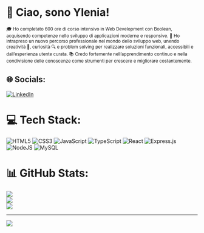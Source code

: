 # 👋 Ciao, sono Ylenia!
<sub>
🎓 Ho completato 600 ore di corso intensivo in Web Development con Boolean, acquisendo competenze nello sviluppo di applicazioni moderne e responsive.  
🚀 Ho intrapreso un nuovo percorso professionale nel mondo dello sviluppo web, unendo creatività 🎨, curiosità 🔍 e problem solving per realizzare soluzioni funzionali, accessibili e dall’esperienza utente curata.  
📚 Credo fortemente nell’apprendimento continuo e nella condivisione delle conoscenze come strumenti per crescere e migliorare costantemente.
</sub>

## 🌐 Socials:
[![LinkedIn](https://img.shields.io/badge/LinkedIn-%230077B5.svg?logo=linkedin&logoColor=white)](https://linkedin.com/in/www.linkedin.com/in/ylenia-mighela-8440221b9) 

# 💻 Tech Stack:
![HTML5](https://img.shields.io/badge/html5-%23E34F26.svg?style=for-the-badge&logo=html5&logoColor=white) ![CSS3](https://img.shields.io/badge/css3-%231572B6.svg?style=for-the-badge&logo=css3&logoColor=white) ![JavaScript](https://img.shields.io/badge/javascript-%23323330.svg?style=for-the-badge&logo=javascript&logoColor=%23F7DF1E) ![TypeScript](https://img.shields.io/badge/typescript-%23007ACC.svg?style=for-the-badge&logo=typescript&logoColor=white) ![React](https://img.shields.io/badge/react-%2320232a.svg?style=for-the-badge&logo=react&logoColor=%2361DAFB) ![Express.js](https://img.shields.io/badge/express.js-%23404d59.svg?style=for-the-badge&logo=express&logoColor=%2361DAFB) ![NodeJS](https://img.shields.io/badge/node.js-6DA55F?style=for-the-badge&logo=node.js&logoColor=white) ![MySQL](https://img.shields.io/badge/mysql-4479A1.svg?style=for-the-badge&logo=mysql&logoColor=white)

# 📊 GitHub Stats:
![](https://github-readme-stats.vercel.app/api?username=YleniaMighela&theme=calm_pink&hide_border=false&include_all_commits=false&count_private=false)<br/>
![](https://nirzak-streak-stats.vercel.app/?user=YleniaMighela&theme=calm_pink&hide_border=false)<br/>
![](https://github-readme-stats.vercel.app/api/top-langs/?username=YleniaMighela&theme=calm_pink&hide_border=false&include_all_commits=false&count_private=false&layout=compact)

---
[![](https://visitcount.itsvg.in/api?id=YleniaMighela&icon=0&color=0)](https://visitcount.itsvg.in)

<!-- Proudly created with GPRM ( https://gprm.itsvg.in ) -->
